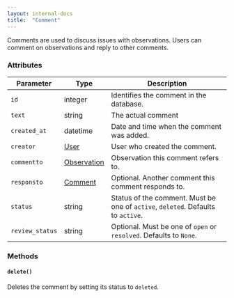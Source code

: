 ```yaml
---
layout: internal-docs
title:  "Comment"
---
```

Comments are used to discuss issues with observations. Users can comment on observations and reply to other comments.

### Attributes

Parameter              | Type                     | Description
-----------------------|--------------------------|-----------------------------------------------
`id`                     | integer                  | Identifies the comment in the database.
`text`                   | string                   | The actual comment
`created_at`             | datetime                 | Date and time when the comment was added.
`creator`                | [User](/docs/programming/user.html) | User who created the comment.
`commentto`              | [Observation](/docs/programming/observation.html) | Observation this comment refers to.
`responsto`              | [Comment](/docs/programming/comment.html)         | Optional. Another comment this comment responds to.
`status`                 | string                   | Status of the comment. Must be one of `active`, `deleted`. Defaults to `active`.
`review_status`          | string                   | Optional. Must be one of `open` or `resolved`. Defaults to `None`.

### Methods

#### `delete()`

Deletes the comment by setting its status to `deleted`.

